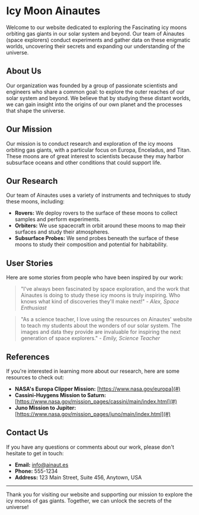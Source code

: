 <!--font:Open Sans-->

# Icy Moon Ainautes

Welcome to our website dedicated to exploring the Fas<wbr>ci<wbr>na<wbr>ting icy moons orbiting gas giants in our solar system and beyond. Our team of Ainautes (space explorers) conduct experiments and gather data on these enigmatic worlds, uncovering their secrets and expanding our understanding of the universe.

## About Us

Our organization was founded by a group of passionate scientists and engineers who share a common goal: to explore the outer reaches of our solar system and beyond. We believe that by studying these distant worlds, we can gain insight into the origins of our own planet and the processes that shape the universe.

## Our Mission

Our mission is to conduct research and exploration of the icy moons orbiting gas giants, with a particular focus on Europa, Enceladus, and Titan. These moons are of great interest to scientists because they may harbor subsurface oceans and other conditions that could support life.

## Our Research

Our team of Ainautes uses a variety of instruments and techniques to study these moons, including:

-   **Rovers:** We deploy rovers to the surface of these moons to collect samples and perform experiments.
-   **Orbiters:** We use spacecraft in orbit around these moons to map their surfaces and study their atmospheres.
-   **Subsurface Probes:** We send probes beneath the surface of these moons to study their composition and potential for habitability.

## User Stories

Here are some stories from people who have been inspired by our work:

> "I've always been fascinated by space exploration, and the work that Ainautes is doing to study these icy moons is truly inspiring. Who knows what kind of discoveries they'll make next!" - _Alex, Space Enthusiast_

> "As a science teacher, I love using the resources on Ainautes' website to teach my students about the wonders of our solar system. The images and data they provide are invaluable for inspiring the next generation of space explorers." - _Emily, Science Teacher_

## References

If you're interested in learning more about our research, here are some resources to check out:

-   **NASA's Europa Clipper Mission:** [https://www.nasa.gov/europa](#)
-   **Cassini-Huygens Mission to Saturn:** [https://www.nasa.gov/mission_pages/cassini/main/index.html](#)
-   **Juno Mission to Jupiter:** [https://www.nasa.gov/mission_pages/juno/main/index.html](#)

## Contact Us

If you have any questions or comments about our work, please don't hesitate to get in touch:

-   **Email:** info@ainaut.es
-   **Phone:** 555-1234
-   **Address:** 123 Main Street, Suite 456, Anytown, USA

---

Thank you for visiting our website and supporting our mission to explore the icy moons of gas giants. Together, we can unlock the secrets of the universe!

<!--

Write me content for website with wallpaper which alt text is:

"A team of Ainautes conducting experiments on a massive, frozen moon orbiting a gas giant planet."

The name/title of the page should not be 1:1 copy of the alt text but rather a real content of the website which is using this wallpaper.

- Use markdown format
- Start with heading
- Heading should be short and concise
- The content should look like a real website
- The website should not be about the wallpaper, wallpaper is just a related background
- Heading should be contain work "wallpaper" or "background"
- Include real sections like references, contact, user stories, etc. use things relevant to the page purpose.
- Feel free to use structure like headings, bullets, numbering, blockquotes, paragraphs, horizontal lines, etc.
- You can use formatting like bold or _italic_
- You can include UTF-8 emojis
- Links should be only #hash anchors (and you can refer to the document itself)
- Do not include images


---


# Exploring the Icy Moons of Gas Giants: Ainautes' Wallpaper

Welcome to our website dedicated to exploring the Fas<wbr>ci<wbr>na<wbr>ting icy moons orbiting gas giants in our solar system and beyond. Our team of Ainautes (space explorers) conduct experiments and gather data on these enigmatic worlds, uncovering their secrets and expanding our understanding of the universe.

## About Us

Our organization was founded by a group of passionate scientists and engineers who share a common goal: to explore the outer reaches of our solar system and beyond. We believe that by studying these distant worlds, we can gain insight into the origins of our own planet and the processes that shape the universe.

## Our Mission

Our mission is to conduct research and exploration of the icy moons orbiting gas giants, with a particular focus on Europa, Enceladus, and Titan. These moons are of great interest to scientists because they may harbor subsurface oceans and other conditions that could support life.

## Our Research

Our team of Ainautes uses a variety of instruments and techniques to study these moons, including:

- **Rovers:** We deploy rovers to the surface of these moons to collect samples and perform experiments.
- **Orbiters:** We use spacecraft in orbit around these moons to map their surfaces and study their atmospheres.
- **Subsurface Probes:** We send probes beneath the surface of these moons to study their composition and potential for habitability.

## User Stories

Here are some stories from people who have been inspired by our work:

> "I've always been fascinated by space exploration, and the work that Ainautes is doing to study these icy moons is truly inspiring. Who knows what kind of discoveries they'll make next!" - _Alex, Space Enthusiast_

> "As a science teacher, I love using the resources on Ainautes' website to teach my students about the wonders of our solar system. The images and data they provide are invaluable for inspiring the next generation of space explorers." - _Emily, Science Teacher_

## References

If you're interested in learning more about our research, here are some resources to check out:

- **NASA's Europa Clipper Mission:** [https://www.nasa.gov/europa](#)
- **Cassini-Huygens Mission to Saturn:** [https://www.nasa.gov/mission_pages/cassini/main/index.html](#)
- **Juno Mission to Jupiter:** [https://www.nasa.gov/mission_pages/juno/main/index.html](#)

## Contact Us

If you have any questions or comments about our work, please don't hesitate to get in touch:

- **Email:** info@ainaut.es
- **Phone:** 555-1234
- **Address:** 123 Main Street, Suite 456, Anytown, USA

---

Thank you for visiting our website and supporting our mission to explore the icy moons of gas giants. Together, we can unlock the secrets of the universe!


---


Heading should not include word "wallpaper". The website should not be about the wallpaper itself, wallpaper is just a related background, rewrite whole content.


---


# Exploring the Icy Moons of Gas Giants with Ainautes

Welcome to our website dedicated to exploring the Fas<wbr>ci<wbr>na<wbr>ting icy moons orbiting gas giants in our solar system and beyond. Our team of Ainautes (space explorers) conduct experiments and gather data on these enigmatic worlds, uncovering their secrets and expanding our understanding of the universe.

## About Us

Our organization was founded by a group of passionate scientists and engineers who share a common goal: to explore the outer reaches of our solar system and beyond. We believe that by studying these distant worlds, we can gain insight into the origins of our own planet and the processes that shape the universe.

## Our Mission

Our mission is to conduct research and exploration of the icy moons orbiting gas giants, with a particular focus on Europa, Enceladus, and Titan. These moons are of great interest to scientists because they may harbor subsurface oceans and other conditions that could support life.

## Our Research

Our team of Ainautes uses a variety of instruments and techniques to study these moons, including:

- **Rovers:** We deploy rovers to the surface of these moons to collect samples and perform experiments.
- **Orbiters:** We use spacecraft in orbit around these moons to map their surfaces and study their atmospheres.
- **Subsurface Probes:** We send probes beneath the surface of these moons to study their composition and potential for habitability.

## User Stories

Here are some stories from people who have been inspired by our work:

> "I've always been fascinated by space exploration, and the work that Ainautes is doing to study these icy moons is truly inspiring. Who knows what kind of discoveries they'll make next!" - _Alex, Space Enthusiast_

> "As a science teacher, I love using the resources on Ainautes' website to teach my students about the wonders of our solar system. The images and data they provide are invaluable for inspiring the next generation of space explorers." - _Emily, Science Teacher_

## References

If you're interested in learning more about our research, here are some resources to check out:

- **NASA's Europa Clipper Mission:** [https://www.nasa.gov/europa](#)
- **Cassini-Huygens Mission to Saturn:** [https://www.nasa.gov/mission_pages/cassini/main/index.html](#)
- **Juno Mission to Jupiter:** [https://www.nasa.gov/mission_pages/juno/main/index.html](#)

## Contact Us

If you have any questions or comments about our work, please don't hesitate to get in touch:

- **Email:** info@ainaut.es
- **Phone:** 555-1234
- **Address:** 123 Main Street, Suite 456, Anytown, USA

---

Thank you for visiting our website and supporting our mission to explore the icy moons of gas giants. Together, we can unlock the secrets of the universe!


---


Write me a Google font which is best fitting for the website.

Pick from the list:
- Orbitron
- Open Sans
- Lato
- Raleway
- Cabin
- IBM Plex Sans
- Montserrat
- Great Vibes
- Alegreya
- Dancing Script
- Inter
- Playfair Display
- Cinzel
- Exo 2
- Poppins
- Futura
- Cinzel Decorative
- Roboto
- Barlow Condensed
- Lobster
- Cormorant Garamond
- Barlow Condensed


Write just the font name nothing else.


---


Open Sans

-->
